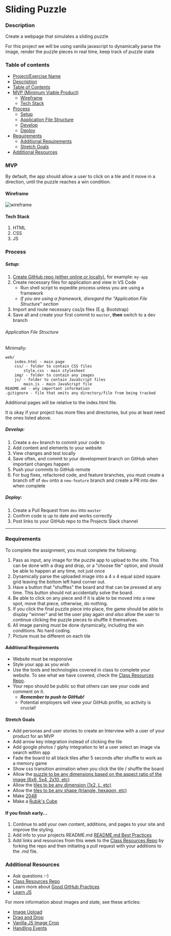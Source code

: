 # Sliding Puzzle

### Description

Create a webpage that simulates a sliding puzzle

For this project we will be using vanilla javascript to dynamically parse the image, render the puzzle pieces in real time, keep track of puzzle state

### Table of contents

<!--ts-->

- [Project/Exercise Name](#Sliding-Puzzle)
- [Description](#Description)
- [Table of Contents](#table-of-contents)
- [MVP (Minimum Viable Product)](#MVP)
  - [Wireframe](#Wireframe)
  - [Tech Stack](#Tech-Stack)
- [Process](#process)
  - [Setup](#Setup)
  - [Application File Structure](#Application-File-Structure)
  - [Develop](#Develop)
  - [Deploy](#Deploy)
- [Requirements](#Requirements)
  - [Additional Requirements](#Additional-Requirements)
  - [Stretch Goals](#Stretch-Goals)
- [Additional Resources](#Additional-Resources)
  <!--te-->

### MVP

By default, the app should allow a user to click on a tile and it move in a direction, until the puzzle reaches a win condition.

#### Wireframe

![wireframe](../wireframes/sliding-puzzle.jpg)

#### Tech Stack

1. HTML
2. CSS
3. JS

### Process

##### Setup:

1. [Create GitHub repo (either online or locally)](../git-instructions.md), for example: `my-app`
2. Create necessary files for application and view in VS Code
   - Run shell script to expedite process unless you are using a framework
   - _If you are using a framework, disregard the "Application File Structure" section_
3. Import and route necessary css/js files (E.g. Bootstrap)
4. Save all and create your first commit to `master`, **then** switch to a dev branch

###### Application File Structure

Minimally:

```
web/
    index.html - main page
    css/ - folder to contain CSS files
        style.css - main stylesheet
    img/ - folder to contain any images
    js/ - folder to contain JavaScript files
        main.js - main JavaScript file
README.md - any important information
.gitignore - file that omits any directory/file from being tracked
```

Additional pages will be relative to the index.html file.

It is okay if your project has more files and directories, but you at least need the ones listed above.

##### Develop:

1. Create a `dev` branch to commit your code to
2. Add content and elements to your website
3. View changes and test locally
4. Save often, and commit to your development branch on GitHub when important changes happen
5. Push your commits to GitHub remote
6. For bug fixes, refactored code, and feature branches, you must create a branch off of `dev` onto a `new-feature` branch and create a PR into dev when complete

##### Deploy:

1. Create a Pull Request from `dev` into `master`
2. Confirm code is up to date and works correctly
3. Post links to your GitHub repo to the Projects Slack channel

---

### Requirements

To complete the assignment, you must complete the following:

1. Pass as input, any image for the puzzle app to upload to the site. This can be done with a drag and drop, or a "choose file" option, and should be able to happen at any time, not just once
2. Dynamically parse the uploaded image into a 4 x 4 equal sized square grid leaving the bottom left hand corner out.
3. Have a button that "shuffles" the board and that can be pressed at any time. This button should not accidentally solve the board.
4. Be able to click on any piece and if it is able to be moved into a new spot, move that piece, otherwise, do nothing.
5. If you click the final puzzle piece into place, the game should be able to display "winner" and let the user play again _and also_ allow the user to continue clicking the puzzle pieces to shuffle it themselves.
6. All image parsing must be done dynamically, including the win conditions. No hard coding.
7. Picture must be different on each tile

#### Additional Requirements

- Website must be responsive
- Style your app as you wish
- Use the tools and technologies covered in class to complete your website. To see what we have covered, check the [Class Resources Repo](https://github.com/bootcamp-students/Resources).
- Your repo should be public so that others can see your code and comment on it.
  - _**Remember to push to GitHub!**_
  - Potential employers will view your GitHub profile, so activity is crucial!

#### Stretch Goals

- Add personas and user stories to create an Interview with a user of your product for an MVP
- Add arrow key integration instead of clicking the tile
- Add google photos / giphy integration to let a user select an image via search within app
- Fade the board to all black tiles after 5 seconds after shuffle to work as a memory game
- Show css transition animation when you click the tile / shuffle the board
- Allow the [puzzle to be any dimensions based on the aspect ratio of the image (6x6, 5x4, 2x10, etc)](https://malaysia.timbangharga.com/cf/700/cdn/HTB17dx8m4PI8KJjSspfq6ACFXXaB/Tetris-worlds-Sliding-Puzzle-Colorful-Wooden-Tangram-Brain-Teaser-Puzzle-Toys-Game-for-Baby-Child-Kids.jpg)
- Allow the [tiles to be any dimension (1x2, L, etc)](https://www.michaelfogleman.com/rush/)
- Allow the [tiles to be any shape (triangle, hexagon, etc)](https://wittingen-puzzels.jimdo.com/)
- Make [2048](https://play2048.co/)
- Make a [Rubik's Cube](https://www.google.com/logos/2014/rubiks/iframe/index.html)

#### If you finish early...

1. Continue to add your own content, additions, and pages to your site and improve the styling.
2. Add info to your projects README.md [README.md Best Practices](https://gist.github.com/PurpleBooth/109311bb0361f32d87a2)
3. Add links and resources from this week to the [Class Resources Repo](https://github.com/bootcamp-students/Resources) by forking the repo and then initiating a pull request with your additions to the .md file.

### Additional Resources

- Ask questions :-)
- [Class Resources Repo](https://github.com/bootcamp-students/Resources)
- Learn more about [Good GitHub Practices](https://guides.github.com)
- [Learn JS](https://www.w3schools.com/js/)

For more information about images and state, see these articles:

- [Image Upload](https://www.w3schools.com/jsref/dom_obj_fileupload.asp)
- [Drag and Drop](https://css-tricks.com/drag-and-drop-file-uploading/)
- [Vanilla JS Image Crop](https://thisisabdus.dev/how-to-crop-images-using-vanilla-javascript)
- [Handling Events](https://eloquentjavascript.net/15_event.html)
